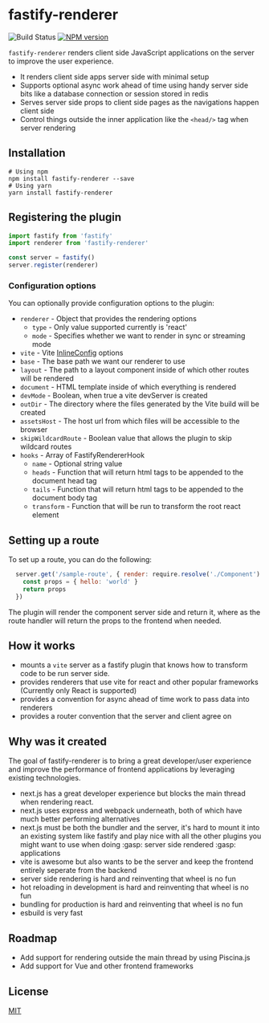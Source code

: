 # fastify-renderer

![Build Status](https://github.com/gadget-inc/fastify-renderer/workflows/ci/badge.svg)
[![NPM version](https://img.shields.io/npm/v/fastify-renderer.svg?style=flat)](https://www.npmjs.com/package/fastify-renderer)

`fastify-renderer` renders client side JavaScript applications on the server to improve the user experience.

- It renders client side apps server side with minimal setup
- Supports optional async work ahead of time using handy server side bits like a database connection or session stored in redis
- Serves server side props to client side pages as the navigations happen client side
- Control things outside the inner application like the `<head/>` tag when server rendering


## Installation

```shell
# Using npm
npm install fastify-renderer --save
# Using yarn
yarn install fastify-renderer
```

## Registering the plugin


```js
import fastify from 'fastify'
import renderer from 'fastify-renderer'

const server = fastify()
server.register(renderer)
```

### Configuration options
You can optionally provide configuration options to the plugin:

- `renderer` - Object that provides the rendering options
  - `type` - Only value supported currently is 'react'
  - `mode` - Specifies whether we want to render in sync or streaming mode
- `vite` - Vite [InlineConfig](https://vitejs.dev/guide/api-javascript.html#inlineconfig) options
- `base` - The base path we want our renderer to use
- `layout` - The path to a layout component inside of which other routes will be rendered
- `document` - HTML template inside of which everything is rendered
- `devMode` - Boolean, when true a vite devServer is created
- `outDir` - The directory where the files generated by the Vite build will be created
- `assetsHost` - The host url from which files will be accessible to the browser
- `skipWildcardRoute` - Boolean value that allows the plugin to skip wildcard routes
- `hooks` - Array of FastifyRendererHook 
  - `name` - Optional string value 
  - `heads` - Function that will return html tags to be appended to the document head tag
  - `tails` - Function that will return html tags to be appended to the document body tag
  - `transform` - Function that will be run to transform the root react element


## Setting up a route
To set up a route, you can do the following:
```js
  server.get('/sample-route', { render: require.resolve('./Component') }, async (_request) => {
    const props = { hello: 'world' }
    return props
  })
```
The plugin will render the component server side and return it, where as the route handler will return the props to the frontend when needed.


## How it works
- mounts a `vite` server as a fastify plugin that knows how to transform code to be run server side.
- provides renderers that use vite for react and other popular frameworks (Currently only React is supported)
- provides a convention for async ahead of time work to pass data into renderers
- provides a router convention that the server and client agree on

## Why was it created

The goal of fastify-renderer is to bring a great developer/user experience and improve the performance of frontend applications by leveraging existing technologies.

- next.js has a great developer experience but blocks the main thread when rendering react.
- next.js uses express and webpack underneath, both of which have much better performing alternatives
- next.js must be both the bundler and the server, it's hard to mount it into an existing system like fastify and play nice with all the other plugins you might want to use when doing :gasp: server side rendered :gasp: applications
- vite is awesome but also wants to be the server and keep the frontend entirely seperate from the backend
- server side rendering is hard and reinventing that wheel is no fun
- hot reloading in development is hard and reinventing that wheel is no fun
- bundling for production is hard and reinventing that wheel is no fun
- esbuild is very fast


## Roadmap
- Add support for rendering outside the main thread by using Piscina.js
- Add support for Vue and other frontend frameworks

## License

[MIT](./LICENSE)
